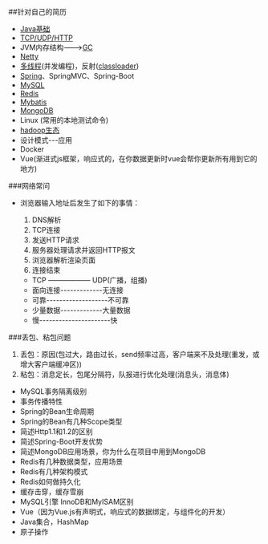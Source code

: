##针对自己的简历
* [Java基础](note0528(java基础).md)
* [TCP/UDP/HTTP](note0522(网络).md)
* JVM内存结构--->[GC](../JVMTest/noteGC.md)
* [Netty](netty篇.md)
* [多线程](../ThreadTest/note.md)(并发编程)，反射([classloader](node0415(classloader).md))
* [Spring](node0411(Spring).md)、SpringMVC、Spring-Boot
* [MySQL](node0410(MySQL).md)
* [Redis](note0425(Redis).md)
* [Mybatis](note0523(Mybatis).md)
* [MongoDB](note0507(mongo).md)
* Linux (常用的本地测试命令)
* [hadoop生态](note0526(hadoop生态).md)
* 设计模式---应用
* Docker
* Vue(渐进式js框架，响应式的，在你数据更新时vue会帮你更新所有用到它的地方)

###网络常问

* 浏览器输入地址后发生了如下的事情：
    1. DNS解析
    2. TCP连接
    3. 发送HTTP请求
    4. 服务器处理请求并返回HTTP报文
    5. 浏览器解析渲染页面
    6. 连接结束
    
  * TCP   ——————   UDP(广播，组播)
  * 面向连接-------------无连接
  * 可靠-------------------不可靠
  * 少量数据-------------大量数据
  * 慢----------------------快
  
###丢包、粘包问题
1. 丢包：原因(包过大，路由过长，send频率过高，客户端来不及处理(重发，或增大客户端缓冲区))
2. 粘包：消息定长，包尾分隔符，队报进行优化处理(消息头，消息体)



* MySQL事务隔离级别
* 事务传播特性
* Spring的Bean生命周期
* Spring的Bean有几种Scope类型
* 简述Http1.1和1.2的区别
* 简述Spring-Boot开发优势
* 简述MongoDB应用场景，你为什么在项目中用到MongoDB
* Redis有几种数据类型，应用场景
* Redis有几种架构模式
* Redis如何做持久化
* 缓存击穿，缓存雪崩
* MySQL引擎 InnoDB和MyISAM区别
* Vue（因为Vue.js有声明式，响应式的数据绑定，与组件化的开发）
* Java集合，HashMap
* 原子操作

